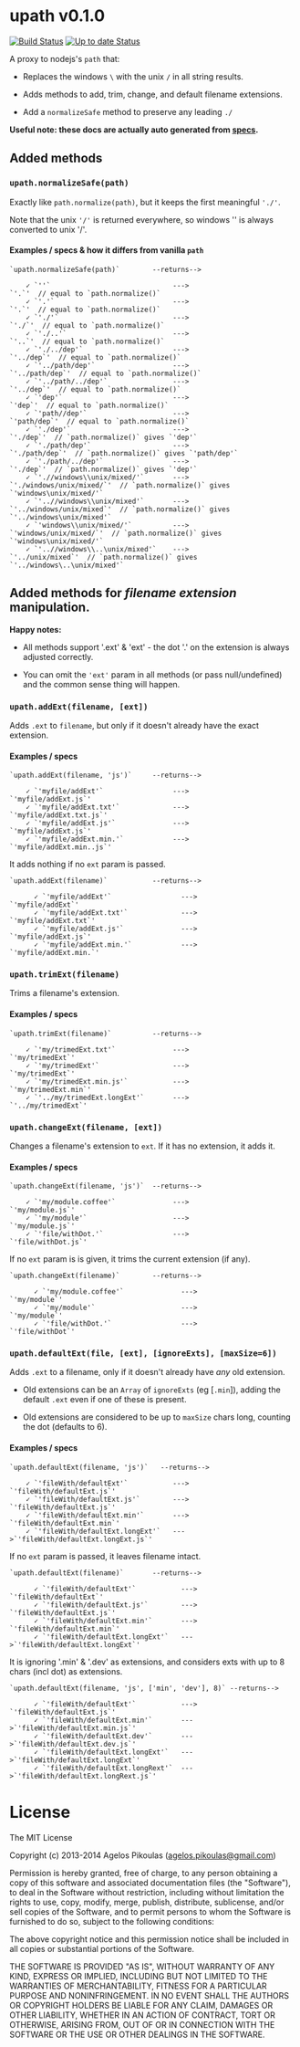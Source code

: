 # upath v0.1.0

[![Build Status](https://travis-ci.org/anodynos/upath.svg?branch=master)](https://travis-ci.org/anodynos/upath)
[![Up to date Status](https://david-dm.org/anodynos/upath.png)](https://david-dm.org/anodynos/upath.png)

A proxy to nodejs's `path` that:

  * Replaces the windows `\` with the unix `/` in all string results.

  * Adds methods to add, trim, change, and default filename extensions.

  * Add a `normalizeSafe` method to preserve any leading `./`

**Useful note: these docs are actually auto generated from [specs](https://github.com/anodynos/upath/blob/master/source/spec/upath-spec.coffee).**

## Added methods


### `upath.normalizeSafe(path)`

Exactly like `path.normalize(path)`, but it keeps the first meaningful `'./'`.

Note that the unix `'/'` is returned everywhere, so windows '\' is always converted to unix '/'.

#### Examples / specs & how it differs from vanilla `path`

    `upath.normalizeSafe(path)`        --returns-->

        ✓ `''`                              --->                        `'.`'  // equal to `path.normalize()`
        ✓ `'.'`                             --->                        `'.`'  // equal to `path.normalize()`
        ✓ `'./'`                            --->                       `'./`'  // equal to `path.normalize()`
        ✓ `'./..'`                          --->                       `'..`'  // equal to `path.normalize()`
        ✓ `'./../dep'`                      --->                   `'../dep`'  // equal to `path.normalize()`
        ✓ `'../path/dep'`                   --->              `'../path/dep`'  // equal to `path.normalize()`
        ✓ `'../path/../dep'`                --->                   `'../dep`'  // equal to `path.normalize()`
        ✓ `'dep'`                           --->                      `'dep`'  // equal to `path.normalize()`
        ✓ `'path//dep'`                     --->                 `'path/dep`'  // equal to `path.normalize()`
        ✓ `'./dep'`                         --->                    `'./dep`'  // `path.normalize()` gives `'dep'`
        ✓ `'./path/dep'`                    --->               `'./path/dep`'  // `path.normalize()` gives `'path/dep'`
        ✓ `'./path/../dep'`                 --->                    `'./dep`'  // `path.normalize()` gives `'dep'`
        ✓ `'.//windows\\unix/mixed/'`       --->    `'./windows/unix/mixed/`'  // `path.normalize()` gives `'windows\unix/mixed/'`
        ✓ `'..//windows\\unix/mixed'`       --->    `'../windows/unix/mixed`'  // `path.normalize()` gives `'../windows\unix/mixed'`
        ✓ `'windows\\unix/mixed/'`          --->      `'windows/unix/mixed/`'  // `path.normalize()` gives `'windows\unix/mixed/'`
        ✓ `'..//windows\\..\unix/mixed'`    --->            `'../unix/mixed`'  // `path.normalize()` gives `'../windows\..\unix/mixed'`


## Added methods for *filename extension* manipulation.

**Happy notes:**

  * All methods support '.ext' & 'ext' - the dot '.' on the extension is always adjusted correctly.

  * You can omit the `'ext'` param in all methods (or pass null/undefined) and the common sense thing will happen.


### `upath.addExt(filename, [ext])`

Adds `.ext` to `filename`, but only if it doesn't already have the exact extension.

#### Examples / specs

    `upath.addExt(filename, 'js')`     --returns-->

        ✓ `'myfile/addExt'`                 --->         `'myfile/addExt.js`'
        ✓ `'myfile/addExt.txt'`             --->     `'myfile/addExt.txt.js`'
        ✓ `'myfile/addExt.js'`              --->         `'myfile/addExt.js`'
        ✓ `'myfile/addExt.min.'`            --->    `'myfile/addExt.min..js`'


It adds nothing if no `ext` param is passed.

    `upath.addExt(filename)`           --returns-->

          ✓ `'myfile/addExt'`                 --->            `'myfile/addExt`'
          ✓ `'myfile/addExt.txt'`             --->        `'myfile/addExt.txt`'
          ✓ `'myfile/addExt.js'`              --->         `'myfile/addExt.js`'
          ✓ `'myfile/addExt.min.'`            --->       `'myfile/addExt.min.`'


### `upath.trimExt(filename)`

Trims a filename's extension.

#### Examples / specs

    `upath.trimExt(filename)`          --returns-->

        ✓ `'my/trimedExt.txt'`              --->             `'my/trimedExt`'
        ✓ `'my/trimedExt'`                  --->             `'my/trimedExt`'
        ✓ `'my/trimedExt.min.js'`           --->         `'my/trimedExt.min`'
        ✓ `'../my/trimedExt.longExt'`       --->          `'../my/trimedExt`'


### `upath.changeExt(filename, [ext])`

Changes a filename's extension to `ext`. If it has no extension, it adds it.

#### Examples / specs

    `upath.changeExt(filename, 'js')`  --returns-->

        ✓ `'my/module.coffee'`              --->             `'my/module.js`'
        ✓ `'my/module'`                     --->             `'my/module.js`'
        ✓ `'file/withDot.'`                 --->          `'file/withDot.js`'


If no `ext` param is is given, it trims the current extension (if any).

    `upath.changeExt(filename)`        --returns-->

          ✓ `'my/module.coffee'`              --->                `'my/module`'
          ✓ `'my/module'`                     --->                `'my/module`'
          ✓ `'file/withDot.'`                 --->             `'file/withDot`'


### `upath.defaultExt(file, [ext], [ignoreExts], [maxSize=6])`

Adds `.ext` to a filename, only if it doesn't already have _any_ old extension.

  * Old extensions can be an `Array` of `ignoreExts` (eg [`.min`]), adding the default `.ext` even if one of these is present.

  * Old extensions are considered to be up to `maxSize` chars long, counting the dot (defaults to 6).

#### Examples / specs

    `upath.defaultExt(filename, 'js')`   --returns-->

        ✓ `'fileWith/defaultExt'`           --->   `'fileWith/defaultExt.js`'
        ✓ `'fileWith/defaultExt.js'`        --->   `'fileWith/defaultExt.js`'
        ✓ `'fileWith/defaultExt.min'`       --->  `'fileWith/defaultExt.min`'
        ✓ `'fileWith/defaultExt.longExt'`   --->`'fileWith/defaultExt.longExt.js`'


If no `ext` param is passed, it leaves filename intact.

    `upath.defaultExt(filename)`       --returns-->

          ✓ `'fileWith/defaultExt'`           --->      `'fileWith/defaultExt`'
          ✓ `'fileWith/defaultExt.js'`        --->   `'fileWith/defaultExt.js`'
          ✓ `'fileWith/defaultExt.min'`       --->  `'fileWith/defaultExt.min`'
          ✓ `'fileWith/defaultExt.longExt'`   --->`'fileWith/defaultExt.longExt`'


It is ignoring '.min' & '.dev' as extensions, and considers exts with up to 8 chars (incl dot) as extensions.

    `upath.defaultExt(filename, 'js', ['min', 'dev'], 8)` --returns-->

          ✓ `'fileWith/defaultExt'`           --->   `'fileWith/defaultExt.js`'
          ✓ `'fileWith/defaultExt.min'`       --->`'fileWith/defaultExt.min.js`'
          ✓ `'fileWith/defaultExt.dev'`       --->`'fileWith/defaultExt.dev.js`'
          ✓ `'fileWith/defaultExt.longExt'`   --->`'fileWith/defaultExt.longExt`'
          ✓ `'fileWith/defaultExt.longRext'`  --->`'fileWith/defaultExt.longRext.js`'


# License

The MIT License

Copyright (c) 2013-2014 Agelos Pikoulas (agelos.pikoulas@gmail.com)

Permission is hereby granted, free of charge, to any person
obtaining a copy of this software and associated documentation
files (the "Software"), to deal in the Software without
restriction, including without limitation the rights to use,
copy, modify, merge, publish, distribute, sublicense, and/or sell
copies of the Software, and to permit persons to whom the
Software is furnished to do so, subject to the following
conditions:

The above copyright notice and this permission notice shall be
included in all copies or substantial portions of the Software.

THE SOFTWARE IS PROVIDED "AS IS", WITHOUT WARRANTY OF ANY KIND,
EXPRESS OR IMPLIED, INCLUDING BUT NOT LIMITED TO THE WARRANTIES
OF MERCHANTABILITY, FITNESS FOR A PARTICULAR PURPOSE AND
NONINFRINGEMENT. IN NO EVENT SHALL THE AUTHORS OR COPYRIGHT
HOLDERS BE LIABLE FOR ANY CLAIM, DAMAGES OR OTHER LIABILITY,
WHETHER IN AN ACTION OF CONTRACT, TORT OR OTHERWISE, ARISING
FROM, OUT OF OR IN CONNECTION WITH THE SOFTWARE OR THE USE OR
OTHER DEALINGS IN THE SOFTWARE.
